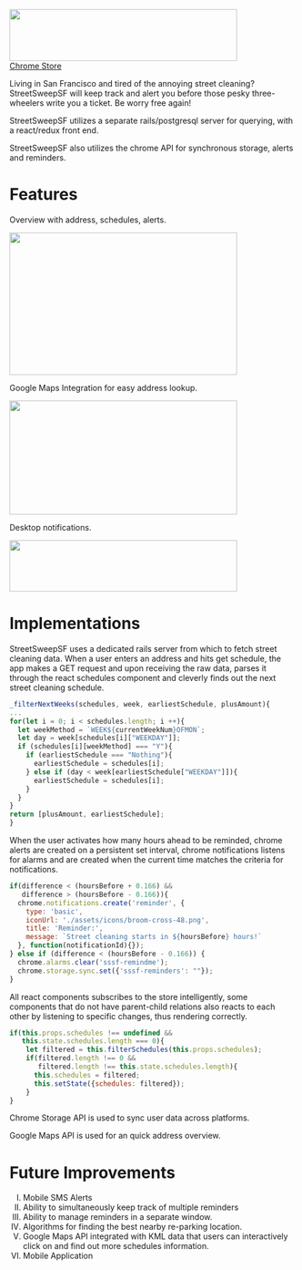 <img
src='http://res.cloudinary.com/cloudlicious/image/upload/v1476984208/sssfheader_keyvrh.png'
width='400'
height='91'/>
<br/>
<a href='https://chrome.google.com/webstore/detail/streetsweepsf/amepcflliholagifophjfhcffnfifbeh'>Chrome Store</a>
<p>Living in San Francisco and tired of the annoying street cleaning? StreetSweepSF will keep track and alert you before those pesky three-wheelers write you a ticket. Be worry free again!</p>
<p>StreetSweepSF utilizes a separate rails/postgresql server for querying, with a react/redux front end.</p>
<p>StreetSweepSF also utilizes the chrome API for synchronous storage, alerts and reminders.</p>

<h1>Features</h1>
<p>Overview with address, schedules, alerts.</p>
<img src='http://res.cloudinary.com/cloudlicious/image/upload/v1476986356/sssf1_yemfva.png'
     width='400'
     height='250'/>
<p>Google Maps Integration for easy address lookup.</p>
<img src='http://res.cloudinary.com/cloudlicious/image/upload/v1476987233/sssf2-cropped-whitespace_udvzx5.png'
     width='400'
     height='200'/>
<p>Desktop notifications.</p>
<img src='http://res.cloudinary.com/cloudlicious/image/upload/v1476986584/sssf3-cropped_vguzt2.png'
     width='400'
     height='90'/>

<h1>Implementations</h1>
<p>StreetSweepSF uses a dedicated rails server from which to fetch street cleaning data. When a user enters an address and hits get schedule, the app makes a GET request and upon receiving the raw data, parses it through the react schedules component and cleverly finds out the next street cleaning schedule.</p>

```javascript
_filterNextWeeks(schedules, week, earliestSchedule, plusAmount){
...
for(let i = 0; i < schedules.length; i ++){
  let weekMethod = `WEEK${currentWeekNum}OFMON`;
  let day = week[schedules[i]["WEEKDAY"]];
  if (schedules[i][weekMethod] === "Y"){
    if (earliestSchedule === "Nothing"){
      earliestSchedule = schedules[i];
    } else if (day < week[earliestSchedule["WEEKDAY"]]){
      earliestSchedule = schedules[i];
    }
  }
}
return [plusAmount, earliestSchedule];
}
```

<p>When the user activates how many hours ahead to be reminded, chrome alerts are created on a persistent set interval, chrome notifications listens for alarms and are created when the current time matches the criteria for notifications.</p>

```javascript
if(difference < (hoursBefore + 0.166) &&
   difference > (hoursBefore - 0.166)){
  chrome.notifications.create('reminder', {
    type: 'basic',
    iconUrl: './assets/icons/broom-cross-48.png',
    title: 'Reminder:',
    message: `Street cleaning starts in ${hoursBefore} hours!`
  }, function(notificationId){});
} else if (difference < (hoursBefore - 0.166)) {
  chrome.alarms.clear('sssf-remindme');
  chrome.storage.sync.set({'sssf-reminders': ""});
}
```

<p>All react components subscribes to the store intelligently, some components that do not have parent-child relations also reacts to each other by listening to specific changes, thus rendering correctly.</p>

```javascript
if(this.props.schedules !== undefined &&
   this.state.schedules.length === 0){
    let filtered = this.filterSchedules(this.props.schedules);
    if(filtered.length !== 0 &&
       filtered.length !== this.state.schedules.length){
      this.schedules = filtered;
      this.setState({schedules: filtered});
    }
}
```

<p>Chrome Storage API is used to sync user data across platforms.</p>
<p>Google Maps API is used for an quick address overview.</p>

<h1>Future Improvements</h1>
<ol>
  <li type='I'>Mobile SMS Alerts</li>
  <li type='I'>Ability to simultaneously keep track of multiple reminders</li>
  <li type='I'>Ability to manage reminders in a separate window.</li>
  <li type='I'>Algorithms for finding the best nearby re-parking location.</li>
  <li type='I'>Google Maps API integrated with KML data that users can interactively click on and find out more schedules information.</li>
  <li type='I'>Mobile Application</li>
</ol>
